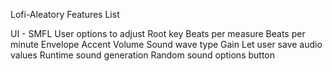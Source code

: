 Lofi-Aleatory Features List

UI - SMFL
User options to adjust 
  Root key 
  Beats per measure
  Beats per minute 
  Envelope
  Accent
  Volume 
  Sound wave type
  Gain
Let user save audio values
Runtime sound generation
Random sound options button
